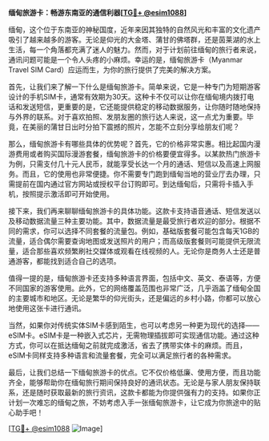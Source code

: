 **缅甸旅游卡：畅游东南亚的通信利器[[TG💪+ @esim1088](https://t.me/s/esim1088)]**

缅甸，这个位于东南亚的神秘国度，近年来因其独特的自然风光和丰富的文化遗产吸引了越来越多的游客。无论是仰光的大金塔、蒲甘的佛塔群，还是茵莱湖的水上生活，每一个角落都充满了迷人的魅力。然而，对于计划前往缅甸的旅行者来说，通讯问题可能是一个令人头疼的小麻烦。幸运的是，缅甸旅游卡（Myanmar Travel SIM Card）应运而生，为你的旅行提供了完美的解决方案。

首先，让我们来了解一下什么是缅甸旅游卡。简单来说，它是一种专门为短期游客设计的手机SIM卡，通常有效期为30天。这种卡不仅可以让你在缅甸境内拨打电话和发送短信，更重要的是，它还能提供稳定的移动数据服务，让你随时随地保持与外界的联系。对于喜欢拍照、发朋友圈的旅行达人来说，这一点尤为重要。毕竟，在美丽的蒲甘日出时分拍下震撼的照片，怎能不立刻分享给朋友们呢？

那么，缅甸旅游卡有哪些具体的优势呢？首先，它的价格非常实惠。相比起国内漫游费用或者购买国际漫游套餐，缅甸旅游卡的价格要便宜得多。以某款热门旅游卡为例，只需支付几十元人民币，就能享受长达一个月的通话、短信以及高速上网服务。而且，它的使用也非常便捷。你不需要专门跑到缅甸当地的营业厅去办理，只需提前在国内通过官方网站或授权平台订购即可。到达缅甸后，只需将卡插入手机，按照提示激活即可开始使用。

接下来，我们再来聊聊缅甸旅游卡的具体功能。这款卡支持语音通话、短信发送以及移动数据流量三种主要功能。其中，数据流量是最受旅行者欢迎的部分。根据不同的需求，你可以选择不同套餐的流量包。例如，基础版套餐可能包含每天1GB的流量，适合偶尔需要查询地图或发送照片的用户；而高级版套餐则可能提供无限流量，适合那些喜欢频繁刷社交媒体或观看在线视频的人。无论你是商务人士还是普通游客，都能找到适合自己的选项。

值得一提的是，缅甸旅游卡还支持多种语言界面，包括中文、英文、泰语等，方便不同国家的游客使用。此外，它的网络覆盖范围也非常广泛，几乎涵盖了缅甸全国的主要城市和地区。无论是繁华的仰光街头，还是偏远的乡村小路，你都可以放心地使用这张卡进行通讯。

当然，如果你对传统实体SIM卡感到陌生，也可以考虑另一种更为现代的选择——eSIM卡。eSIM卡是一种嵌入式芯片，无需物理插拔即可实现通信功能。通过这种方式，你可以在抵达缅甸之前就完成激活，省去了携带实体卡的麻烦。而且，eSIM卡同样支持多种语言和流量套餐，完全可以满足旅行者的各种需求。

最后，让我们总结一下缅甸旅游卡的优点。它不仅价格低廉、使用方便，而且功能齐全，能够帮助你在缅甸旅行期间保持良好的通讯状态。无论是与家人朋友保持联系，还是随时获取最新的旅行资讯，这款卡都能为你提供强有力的支持。如果你正计划一次难忘的缅甸之旅，不妨考虑入手一张缅甸旅游卡，让它成为你旅途中的贴心助手吧！

[[TG💪+ @esim1088](https://t.me/s/esim1088) ![Image](https://i.postimg.cc/4NQfJmqS/Snipaste-2025-05-13-00-14-12.png)]